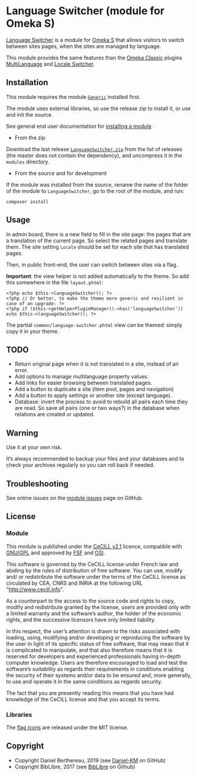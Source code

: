 Language Switcher (module for Omeka S)
======================================

[Language Switcher] is a module for [Omeka S] that allows visitors to switch
between sites pages, when the sites are managed by language.

This module provides the same features than the [Omeka Classic] plugins [MultiLanguage]
and [Locale Switcher].


Installation
------------

This module requires the module [`Generic`] installed first.

The module uses external libraries, so use the release zip to install it, or use
and init the source.

See general end user documentation for [installing a module].

* From the zip

Download the last release [`LanguageSwitcher.zip`] from the list of releases (the
master does not contain the dependency), and uncompress it in the `modules`
directory.

* From the source and for development

If the module was installed from the source, rename the name of the folder of
the module to `LanguageSwitcher`, go to the root of the module, and run:

```
composer install
```


Usage
-----

In admin board, there is a new field to fill in the site page: the pages that
are a translation of the current page. So select the related pages and translate
them. The site setting `Locale` should be set for each site that has translated
pages.

Then, in public front-end, the user can switch between sites via a flag.

**Important**: the view helper is not added automatically to the theme. So add
this somewhere in the file `layout.phtml`:

```
<?php echo $this->languageSwitcher(); ?>
<?php // Or better, to make the theme more generic and resilient in case of an upgrade: ?>
<?php if ($this->getHelperPluginManager()->has('languageSwitcher')) echo $this->languageSwitcher(); ?>
```

The partial `common/language-switcher.phtml` view can be themed: simply copy it
in your theme.


TODO
----

- Return original page when it is not translated in a site, instead of an error.
- Add options to manage multilanguage property values.
- Add links for easier browsing between translated pages.
- Add a button to duplicate a site (item pool, pages and navigation)
- Add a button to apply settings or another site (except language).
- Database: invert the process to avoid to rebuild all pairs each time they are
  read. So save all pairs (one or two ways?) in the database when relations are
  created or updated.


Warning
-------

Use it at your own risk.

It’s always recommended to backup your files and your databases and to check
your archives regularly so you can roll back if needed.


Troubleshooting
---------------

See online issues on the [module issues] page on GitHub.


License
-------

### Module

This module is published under the [CeCILL v2.1] licence, compatible with
[GNU/GPL] and approved by [FSF] and [OSI].

This software is governed by the CeCILL license under French law and abiding by
the rules of distribution of free software. You can use, modify and/ or
redistribute the software under the terms of the CeCILL license as circulated by
CEA, CNRS and INRIA at the following URL "http://www.cecill.info".

As a counterpart to the access to the source code and rights to copy, modify and
redistribute granted by the license, users are provided only with a limited
warranty and the software’s author, the holder of the economic rights, and the
successive licensors have only limited liability.

In this respect, the user’s attention is drawn to the risks associated with
loading, using, modifying and/or developing or reproducing the software by the
user in light of its specific status of free software, that may mean that it is
complicated to manipulate, and that also therefore means that it is reserved for
developers and experienced professionals having in-depth computer knowledge.
Users are therefore encouraged to load and test the software’s suitability as
regards their requirements in conditions enabling the security of their systems
and/or data to be ensured and, more generally, to use and operate it in the same
conditions as regards security.

The fact that you are presently reading this means that you have had knowledge
of the CeCILL license and that you accept its terms.

### Libraries

The [flag icons] are released under the MIT license.


Copyright
---------

* Copyright Daniel Berthereau, 2019 (see [Daniel-KM] on GitHub)
* Copyright BibLibre, 2017 (see [BibLibre] on Github)


[Language Switcher]: https://github.com/Daniel-KM/Omeka-S-module-LanguageSwitcher
[Omeka S]: https://omeka.org/s
[MultiLanguage]: https://github.com/patrickmj/multilanguage
[Locale Switcher]: https://github.com/Daniel-KM/Omeka-plugin-LocaleSwitcher
[Omeka Classic]: https://omeka.org/classic
[`Generic`]: https://github.com/Daniel-KM/Omeka-S-module-Generic
[`LanguageSwitcher.zip`]: https://github.com/Daniel-KM/Omeka-S-module-LanguageSwitcher/releases
[Installing a module]: http://dev.omeka.org/docs/s/user-manual/modules/#installing-modules
[module issues]: https://github.com/Daniel-KM/Omeka-S-module-LanguageSwitcher/issues
[CeCILL v2.1]: https://www.cecill.info/licences/Licence_CeCILL_V2.1-en.html
[GNU/GPL]: https://www.gnu.org/licenses/gpl-3.0.html
[FSF]: https://www.fsf.org
[OSI]: http://opensource.org
[flag icons]: https://github.com/lipis/flag-icon-css
[BibLibre]: https://github.com/BibLibre
[Daniel-KM]: https://github.com/Daniel-KM "Daniel Berthereau"
